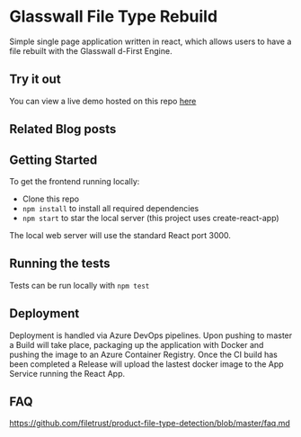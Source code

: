 # Glasswall File Type Rebuild

Simple single page application written in react, which allows users to have a file rebuilt with the Glasswall d-First Engine.

## Try it out
You can view a live demo hosted on this repo [here](https://filetrust.github.io/product-file-type-detection/#/drop)

## Related Blog posts

## Getting Started
To get the frontend running locally:
* Clone this repo
* `npm install` to install all required dependencies
* `npm start` to star the local server (this project uses create-react-app)

The local web server will use the standard React port 3000.

## Running the tests

Tests can be run locally with `npm test`

## Deployment

Deployment is handled via Azure DevOps pipelines. Upon pushing to master a Build will take place, packaging up the application with Docker and pushing the image to an Azure Container Registry. Once the CI build has been completed a Release will upload the lastest docker image to the App Service running the React App.

## FAQ

https://github.com/filetrust/product-file-type-detection/blob/master/faq.md
